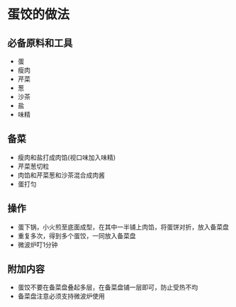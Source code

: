 # 蛋饺的做法

## 必备原料和工具
- 蛋
- 瘦肉
- 芹菜
- 葱
- 沙茶
- 盐
- 味精

## 备菜
- 瘦肉和盐打成肉馅(视口味加入味精)
- 芹菜葱切粒
- 肉馅和芹菜葱和沙茶混合成肉酱
- 蛋打匀  
  
## 操作
- 蛋下锅，小火煎至底面成型，在其中一半铺上肉馅，将蛋饼对折，放入备菜盘
- 重复多次，得到多个蛋饺，一同放入备菜盘
- 微波炉叮1分钟

## 附加内容
- 蛋饺不要在备菜盘叠起多层，在备菜盘铺一层即可，防止受热不均
- 备菜盘注意必须支持微波炉使用
